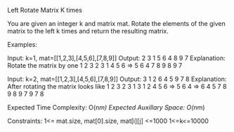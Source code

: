 Left Rotate Matrix K times

You are given an integer k and matrix mat. Rotate the elements of the given matrix to the left k times and return the resulting matrix.

Examples:

Input: k=1, mat=[[1,2,3],[4,5,6],[7,8,9]]
Output:
2 3 1
5 6 4
8 9 7
Explanation: Rotate the matrix by one
1 2 3       2 3 1
4 5 6  =>  5 6 4
7 8 9       8 9 7


Input: k=2, mat=[[1,2,3],[4,5,6],[7,8,9]]
Output:
3 1 2
6 4 5
9 7 8
Explanation: After rotating the matrix looks like
1 2 3       2 3 1       3 1 2
4 5 6  =>  5 6 4  =>   6 4 5
7 8 9       8 9 7       9 7 8

Expected Time Complexity: O(n*m)
Expected Auxillary Space: O(n*m)

Constraints:
1<= mat.size, mat[0].size, mat[i][j] <=1000
1<=k<=10000